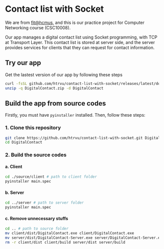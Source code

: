 # Contact list with Socket

We are from [fit@hcmus](https://www.fit.hcmus.edu.vn/vn/), and this is our practice project for Computer Networking course (CSC10008). 

Our app manages a digital contact list using Socket programming, with TCP at Transport Layer. This contact list is stored at server side, and the server provides services for clients that they can request for contact information.


## Try our app

Get the lastest version of our app by following these steps
```bash
curl -fsSL github.com/htrvu/contact-list-with-socket/releases/latest/download/DigitalContact.zip -O
unzip -q DigitalContact.zip -d DigitalContact
```

## Build the app from source codes

Firstly, you must have `pyinstaller` installed. Then, follow these steps:

### 1. Clone this repository
```bash
git clone https://github.com/htrvu/contact-list-with-socket.git DigitalContact
cd DigitalContact
```

### 2. Build the source codes
#### a. Client
```bash
cd ./source/client # path to client folder
pyinstaller main.spec
```

#### b. Server
```bash
cd ../server # path to server folder
pyinstaller main.spec
```

#### c. Remove unnecessary stuffs
```bash
cd .. # path to source folder
mv client/dist/DigitalContact.exe client/DigitalContact.exe
mv server/dist/DigitalContact-Server.exe server/DigitalContact-Server.exe
rm -r client/dist client/build server/dist server/build
```

[//]: <add some screenshots>